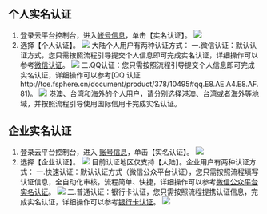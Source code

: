 ## 个人实名认证
1. 登录云平台控制台，进入[帐号信息](http://console.tce.fsphere.cn/developer)，单击【实名认证】。
![](http://imgcache.tce.fsphere.cn/image/mc.qcloudimg.com/static/img/9f089e2ddfbbe531f28ccebd8225d05b/image.png)
2. 选择【个人认证】。
![](http://imgcache.tce.fsphere.cn/image/mc.qcloudimg.com/static/img/0e738c363114da40bca4e2548742c091/image.png)
大陆个人用户有两种认证方式：
一.微信认证：默认认证方式，您只需按照流程引导提交个人信息即可完成实名认证，详细操作可以参考[微信认证](http://tce.fsphere.cn/document/product/378/10495#.E5.BE.AE.E4.BF.A1.E8.AE.A4.E8.AF.81)。
![](http://imgcache.tce.fsphere.cn/image/mc.qcloudimg.com/static/img/33a986f64eade4adcd6c9a4b1929e8db/image.png)
二.QQ认证：您只需按照流程引导提交个人信息即可完成实名认证，详细操作可以参考[QQ 认证http://tce.fsphere.cn/document/product/378/10495#qq.E8.AE.A4.E8.AF.81)。
![](http://imgcache.tce.fsphere.cn/image/mc.qcloudimg.com/static/img/d7d9948484c3d7c27d1eee46ec6f021a/image.png)
港澳、台湾和海外的个人用户，请分别选择港澳、台湾或者海外等地域，并按照流程引导使用国际信用卡完成实名认证。

## 企业实名认证
1. 登录云平台控制台，进入 [账号信息](http://console.tce.fsphere.cn/developer)，单击【实名认证】。
![](http://imgcache.tce.fsphere.cn/image/mc.qcloudimg.com/static/img/9f089e2ddfbbe531f28ccebd8225d05b/image.png)
2. 选择【企业认证】。
![](http://imgcache.tce.fsphere.cn/image/mc.qcloudimg.com/static/img/b82f599f01b86c013c12cd07c0300c18/image.png)
目前认证地区仅支持【大陆】。企业用户有两种认证方式：
一.快速认证：默认认证方式（微信公众平台认证），您只需按照流程填写认证信息，全自动化审核，流程简单、快捷，详细操作可以参考[微信公众平台实名认证](http://tce.fsphere.cn/document/product/378/10496#.E5.BE.AE.E4.BF.A1.E5.85.AC.E4.BC.97.E5.B9.B3.E5.8F.B0.E8.AE.A4.E8.AF.81)。
![](http://imgcache.tce.fsphere.cn/image/mc.qcloudimg.com/static/img/45cf58773e96ad2f78ebc0842f2a5fbf/image.png)
二.普通认证：银行卡认证，您只需按照流程提携认证信息，完成实名认证，详细操作可以参考[银行卡认证](http://tce.fsphere.cn/document/product/378/10496#.E4.BC.81.E4.B8.9A.E9.93.B6.E8.A1.8C.E5.8D.A1.E8.AE.A4.E8.AF.81)。
![](http://imgcache.tce.fsphere.cn/image/mc.qcloudimg.com/static/img/c4047152649a35850f07be4b7663c76b/image.png)
